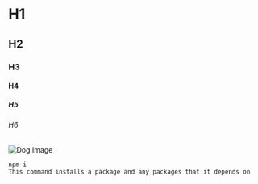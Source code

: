# H1 
## H2
### H3
#### H4
##### H5
###### H6

![Dog Image](https://hips.hearstapps.com/hmg-prod/images/dog-puppy-on-garden-royalty-free-image-1586966191.jpg?crop=0.752xw:1.00xh;0.175xw,0&resize=1200:*)

```
npm i
This command installs a package and any packages that it depends on
```
